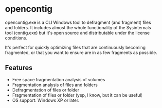 # opencontig

opencontig.exe is a CLI Windows tool to defragment (and fragment) files and folders. It includes almost the whole functionality of the Sysinternals tool (contig.exe) but it's open source and distributable under the license conditions.  

It's perfect for quickly optimizing files that are continuously becoming fragmented, or that you want to ensure are in as few fragments as possible. 

## Features

* Free space fragmentation analysis of volumes
* Fragmentation analysis of files and folders
* Defragmentation of files or folder
* Fragmentation of files or folder (yep, I know, but it can be useful)
* OS support: Windows XP or later. 
